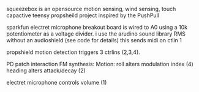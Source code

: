 squeezebox is an opensource motion sensing, wind sensing, touch capactive teensy propsheild project inspired by the PushPull

sparkfun electret microphone breakout board is wired to A0 using a 10k potentiometer as a voltage divider. i use the arudino sound library RMS without an audioshield (see code for details)
this sends midi on ctlin 1

propshield motion detection triggers 3 ctrlins (2,3,4).

PD patch interaction FM synthesis: 
Motion:
roll alters modulation index (4)
heading alters attack/decay (2)

electret microphone controls volume (1)

